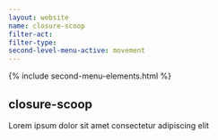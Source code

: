```yaml
---
layout: website
name: closure-scoop 
filter-act: 
filter-type: 
second-level-menu-active: movement
---
```


{% include second-menu-elements.html %}

<main class="page-content">
  <div class="text-container">
    <h2>closure-scoop</h2>
    <p>Lorem ipsum dolor sit amet consectetur adipiscing elit</p>
  </div>
</main>
